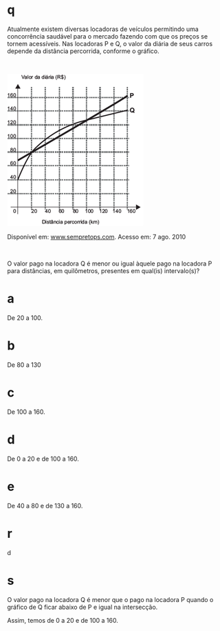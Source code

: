 # q
Atualmente existem diversas locadoras de veículos permitindo uma concorrência saudável para o mercado fazendo com que os preços se tornem acessíveis. Nas locadoras P e Q, o valor da diária de seus carros depende da distância percorrida, conforme o gráfico.

 

![](3043bcc2-91dd-cc9f-74a8-340b8fb51594.png)

Disponível em: www.sempretops.com. Acesso em: 7 ago. 2010

 

O valor pago na locadora Q é menor ou igual àquele pago na locadora P para distâncias, em quilômetros, presentes em qual(is) intervalo(s)?

# a
De 20 a 100.

# b
De 80 a 130

# c
De 100 a 160.

# d
De 0 a 20 e de 100 a 160.

# e
De 40 a 80 e de 130 a 160.

# r
d

# s
O valor pago na locadora Q é menor que o pago na locadora P quando o gráfico de Q ficar abaixo de P e igual na intersecção.

Assim, temos de 0 a 20 e de 100 a 160.
